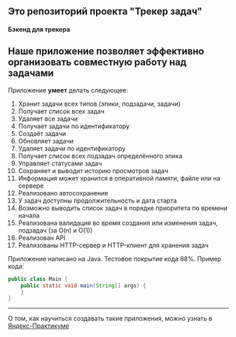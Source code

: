 ## Это репозиторий проекта "Трекер задач"
#### Бэкенд для трекера

Наше приложение __позволяет__ эффективно организовать совместную работу над задачами
-------

Приложение **умеет** делать следующее:
1. Хранит задачи всех типов (эпики, подзадачи, задачи)
2. Получает список всех задач
3. Удаляет все задачи
4. Получает задачи по идентификатору
5. Создаёт задачи
6. Обновляет задачи
7. Удаляет задачи по идентификатору
8. Получает список всех подзадач определённого эпика
9. Управляет статусами задач
10. Сохраняет и выводит историю просмотров задач
11. Информация может хранится в оперативной памяти, файле или на сервере
12. Реализовано автосохранение
13. У задач доступны продолжительность и дата старта
14. Возможно выводить список задач в порядке приоритета по времени начала
15. Реализована валидация во время создания или изменения задач, подзадач (за O(n) и O(1))
16. Реализован API
17. Реализованы HTTP-сервер и HTTP-клиент для хранения задач

Приложение написано на Java. Тестовое покрытие кода 88%. Пример кода:
```java
public class Main {
    public static void main(String[] args) {
    }
}
```
------
О том, как научиться создавать такие приложения, можно узнать в [Яндекс-Практикуме](https://practicum.yandex.ru/java-developer/ "Тут учат Java!")
